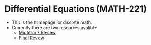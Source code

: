 # Differential Equations (MATH-221)
- This is the homepage for discrete math.
- Currently there are two resources avalible:
  - [Midterm 2 Review](M2R)
  - [Final Review](FR)
